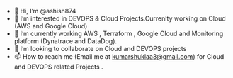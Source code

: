 - 👋 Hi, I’m @ashish874
- 👀 I’m interested in DEVOPS & Cloud Projects.Currenlty working on Cloud (AWS and Google Cloud)
- 🌱 I’m currently working AWS , Terraform , Google Cloud and Monitoring platform (Dynatrace and DataDog).
- 💞️ I’m looking to collaborate on Cloud and DEVOPS projects
- 📫 How to reach me (Email me at kumarshuklaa3@gmail.com) for Cloud and DEVOPS related Projects .

<!---
ashish874/ashish874 is a ✨ special ✨ repository because its `README.md` (this file) appears on your GitHub profile.
You can click the Preview link to take a look at your changes.
--->
